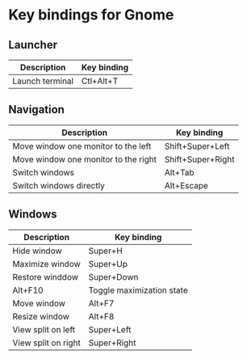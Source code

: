 # Key bindings for Gnome

## Launcher

Description|Key binding
---|---
Launch terminal|Ctl+Alt+T


## Navigation

Description|Key binding
---|---
Move window one monitor to the left|Shift+Super+Left
Move window one monitor to the right|Shift+Super+Right
Switch windows|Alt+Tab
Switch windows directly|Alt+Escape


## Windows

Description|Key binding
---|---
Hide window|Super+H
Maximize window|Super+Up
Restore winddow|Super+Down
Alt+F10|Toggle maximization state
Move window|Alt+F7
Resize window|Alt+F8
View split on left|Super+Left
View split on right|Super+Right

